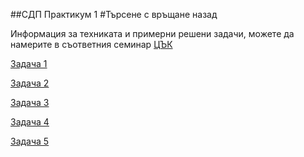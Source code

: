 ##СДП Практикум 1
#Търсене с връщане назад

Информация за техниката и примерни решени задачи, можете да намерите в съответния семинар [ЦЪК](https://github.com/peshe/FMI-SDP-2024/tree/main/%D0%A1%D0%B5%D0%BC%D0%B8%D0%BD%D0%B0%D1%80%D0%B8/%D0%9A%D0%BE%D0%BC%D0%BF%D1%8E%D1%82%D1%8A%D1%80%D0%BD%D0%B8%20%D0%BD%D0%B0%D1%83%D0%BA%D0%B8/%D0%93%D1%80%D1%83%D0%BF%D0%B0%204/Week%201%20-%20Recursion%2C%20Backtracking)

[Задача 1](https://leetcode.com/problems/restore-ip-addresses/description/?envType=problem-list-v2&envId=backtracking)

[Задача 2](https://leetcode.com/problems/word-search/description/?envType=problem-list-v2&envId=backtracking)

[Задача 3](https://leetcode.com/problems/subsets/description/?envType=problem-list-v2&envId=backtracking)

[Задача 4](https://leetcode.com/problems/ambiguous-coordinates/description/?envType=problem-list-v2&envId=backtracking)

[Задача 5](https://leetcode.com/problems/number-of-squareful-arrays/description/?envType=problem-list-v2&envId=backtracking)

